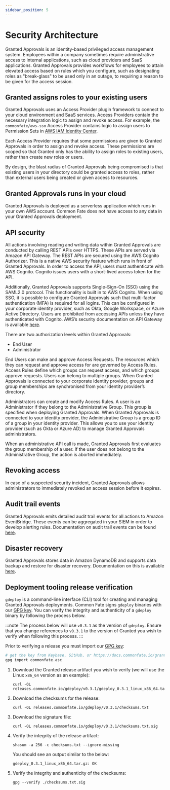 ```yaml
---
sidebar_position: 5
---
```


# Security Architecture

Granted Approvals is an identity-based privileged access management system. Employees within a company sometimes require administrative access to internal applications, such as cloud providers and SaaS applications. Granted Approvals provides workflows for employees to attain elevated access based on rules which you configure, such as designating roles as "break-glass" to be used only in an outage, to requiring a reason to be given for the access session.

## Granted assigns roles to your existing users

Granted Approvals uses an Access Provider plugin framework to connect to your cloud environment and SaaS services. Access Providers contain the necessary integration logic to assign and revoke access. For example, the `commonfate/aws-sso` Access Provider contains logic to assign users to Permission Sets in [AWS IAM Identity Center](https://aws.amazon.com/iam/identity-center/).

Each Access Provider requires that some permissions are given to Granted Approvals in order to assign and revoke access. These permissions are scoped so that Granted only has the ability to assign roles to existing users, rather than create new roles or users.

By design, the blast radius of Granted Approvals being compromised is that existing users in your directory could be granted access to roles, rather than external users being created or given access to resources.

## Granted Approvals runs in your cloud

Granted Approvals is deployed as a serverless application which runs in your own AWS account. Common Fate does not have access to any data in your Granted Approvals deployment.

## API security

All actions involving reading and writing data within Granted Approvals are conducted by calling REST APIs over HTTPS. These APIs are served via Amazon API Gateway. The REST APIs are secured using the AWS Cognito Authorizer. This is a native AWS security feature which runs in front of Granted Approvals. In order to access the API, users must authenticate with AWS Cognito. Cognito issues users with a short-lived access token for the API.

Additionally, Granted Approvals supports Single-Sign-On (SSO) using the SAML2.0 protocol. This functionality is built in to AWS Cognito. When using SSO, it is possible to configure Granted Approvals such that multi-factor authentication (MFA) is required for all logins. This can be configured in your corporate identity provider, such as Okta, Google Workspace, or Azure Active Directory. Users are prohibited from accessing APIs unless they have authenticated with Cognito. AWS’s security documentation on API Gateway is available [here](https://docs.aws.amazon.com/apigateway/latest/developerguide/security.html).

There are two authorization levels within Granted Approvals:

- End User
- Administrator

End Users can make and approve Access Requests. The resources which they can request and approve access for are governed by Access Rules. Access Rules define which groups can request access, and which groups approve requests. Users can belong to multiple groups. When Granted Approvals is connected to your corporate identity provider, groups and group memberships are synchronised from your identity provider’s directory.

Administrators can create and modify Access Rules. A user is an Administrator if they belong to the Administrative Group. This group is specified when deploying Granted Approvals. When Granted Approvals is connected to your identity provider, the Administrative Group is a group ID of a group in your identity provider. This allows you to use your identity provider (such as Okta or Azure AD) to manage Granted Approvals administrators.

When an administrative API call is made, Granted Approvals first evaluates the group membership of a user. If the user does not belong to the Administrative Group, the action is aborted immediately.

## Revoking access

In case of a suspected security incident, Granted Approvals allows administrators to immediately revoked an access session before it expires.

## Audit trail events

Granted Approvals emits detailed audit trail events for all actions to Amazon EventBridge. These events can be aggregated in your SIEM in order to develop alerting rules. Documentation on audit trail events can be found [here](https://www.notion.so/Team-Home-09dc640a01d149b09edfd12ca83a3926).

## Disaster recovery

Granted Approvals stores data in Amazon DynamoDB and supports data backup and restore for disaster recovery. Documentation on this is available [here](https://docs.commonfate.io/granted-approvals/configuration/backup).

## Deployment tooling release verification

`gdeploy` is a command-line interface (CLI) tool for creating and managing Granted Approvals deployments. Common Fate signs `gdeploy` binaries with our [GPG key](https://docs.commonfate.io/granted/security#pgp-public-key). You can verify the integrity and authenticity of a `gdeploy` binary by following the process below.

:::note
The process below will use `v0.3.1` as the version of `gdeploy`. Ensure that you change references to `v0.3.1` to the version of Granted you wish to verify when following this process.
:::

Prior to verifying a release you must import our [GPG key](https://docs.commonfate.io/granted/security#pgp-public-key):

```bash
# get the key from Keybase, GitHub, or https://docs.commonfate.io/granted/security, and save it as commonfate.asc.
gpg import commonfate.asc
```

1. Download the Granted release artifact you wish to verify (we will use the Linux `x86_64` version as an example):

   ```
   curl -OL releases.commonfate.io/gdeploy/v0.3.1/gdeploy_0.3.1_linux_x86_64.tar.gz
   ```

2. Download the checksums for the release:

   ```
   curl -OL releases.commonfate.io/gdeploy/v0.3.1/checksums.txt
   ```

3. Download the signature file:

   ```
   curl -OL releases.commonfate.io/gdeploy/v0.3.1/checksums.txt.sig
   ```

4. Verify the integrity of the release artifact:

   ```
   shasum -a 256 -c checksums.txt --ignore-missing
   ```

   You should see an output similar to the below:

   ```
   gdeploy_0.3.1_linux_x86_64.tar.gz: OK
   ```

5. Verify the integrity and authenticity of the checksums:

   ```
   gpg --verify ./checksums.txt.sig
   ```
